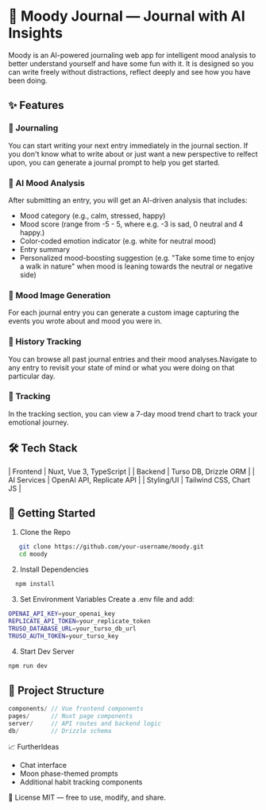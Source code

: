 # 🧠 Moody Journal — Journal with AI Insights

Moody is an AI-powered journaling web app for intelligent mood analysis to better understand yourself and have some fun with it.
It is designed so you can write freely without distractions, reflect deeply and see how you have been doing.

## ✨ Features

### 📝 Journaling

You can start writing your next entry immediately in the journal section.
If you don't know what to write about or just want a new perspective to relfect upon, you can generate a journal prompt to help you get started.

### 🤖 AI Mood Analysis

After submitting an entry, you will get an AI-driven analysis that includes:

- Mood category (e.g., calm, stressed, happy)
- Mood score (range from -5 - 5, where e.g. -3 is sad, 0 neutral and 4 happy.)
- Color-coded emotion indicator (e.g. white for neutral mood)
- Entry summary
- Personalized mood-boosting suggestion (e.g. "Take some time to enjoy a walk in nature" when mood is leaning towards the neutral or negative side)

### 🧠 Mood Image Generation

For each journal entry you can generate a custom image capturing the events you wrote about and mood you were in.

### 📅 History Tracking

You can browse all past journal entries and their mood analyses.Navigate to any entry to revisit your state of mind or what you were doing on that particular day.

### 📅 Tracking

In the tracking section, you can view a 7-day mood trend chart to track your emotional journey.

## 🛠 Tech Stack

| Frontend | Nuxt, Vue 3, TypeScript |
| Backend | Turso DB, Drizzle ORM |
| AI Services | OpenAI API, Replicate API |
| Styling/UI | Tailwind CSS, Chart JS |

## 🚀 Getting Started

1. Clone the Repo

```bash
   git clone https://github.com/your-username/moody.git
   cd moody
```

2. Install Dependencies

```bash
  npm install
```

3. Set Environment Variables
   Create a .env file and add:

```bash
OPENAI_API_KEY=your_openai_key
REPLICATE_API_TOKEN=your_replicate_token
TRUSO_DATABASE_URL=your_turso_db_url
TRUSO_AUTH_TOKEN=your_turso_key
```

4. Start Dev Server

```bash
npm run dev
```

## 📂 Project Structure

```js
components/ // Vue frontend components
pages/      // Nuxt page components
server/     // API routes and backend logic
db/         // Drizzle schema
```

📈 FurtherIdeas

- Chat interface
- Moon phase-themed prompts
- Additional habit tracking components

📄 License
MIT — free to use, modify, and share.
